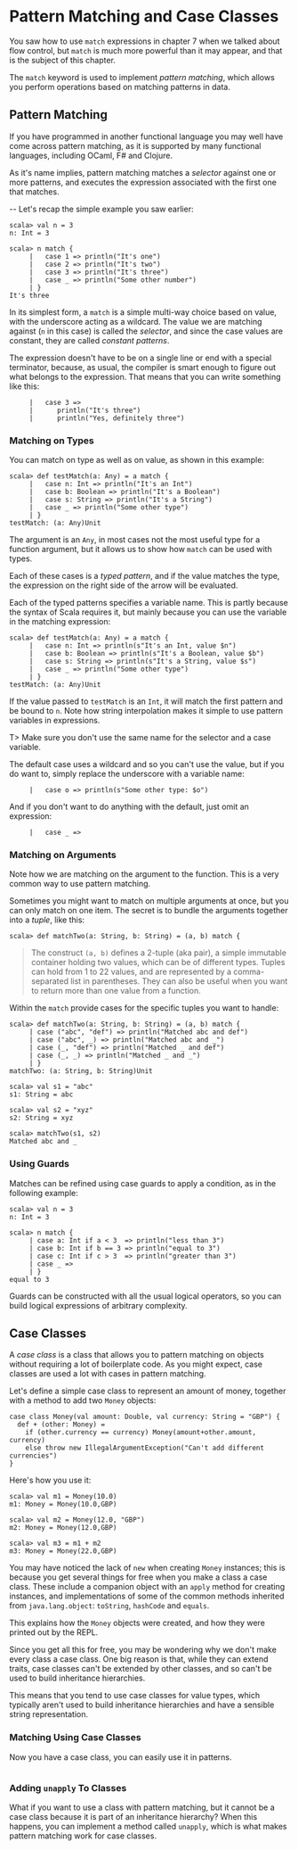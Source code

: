 # Pattern Matching and Case Classes

You saw how to use `match` expressions in chapter 7 when we talked about flow control, but `match` is much  more powerful than it may appear, and that is the subject of this chapter.

The `match` keyword is used to implement *pattern matching*, which allows you perform operations based on matching patterns in data.

## Pattern Matching

If you have programmed in another functional language you may well have come across pattern matching, as it is supported by many functional languages, including OCaml, F# and Clojure.

As it's name implies, pattern matching matches a *selector* against one or more patterns, and executes the expression associated with the first one that matches.

-- Let's recap the simple example you saw earlier:

~~~~~~~~
scala> val n = 3
n: Int = 3

scala> n match {
     |   case 1 => println("It's one")
     |   case 2 => println("It's two")
     |   case 3 => println("It's three")
     |   case _ => println("Some other number")
     | }
It's three
~~~~~~~~

In its simplest form, a `match` is a simple multi-way choice based on value, with the underscore acting as a wildcard. The value we are matching against (`n` in this case) is called the *selector*, and since the case values are constant, they are called *constant patterns*.

The expression doesn't have to be on a single line or end with a special terminator, because, as usual, the compiler is smart enough to figure out what belongs to the expression. That means that you can write something like this:

~~~~~~~~
     |   case 3 => 
     |      println("It's three")
     |      println("Yes, definitely three")
~~~~~~~~

### Matching on Types

You can match on type as well as on value, as shown in this example:

~~~~~~~~
scala> def testMatch(a: Any) = a match {
     |   case n: Int => println("It's an Int")
     |   case b: Boolean => println("It's a Boolean")
     |   case s: String => println("It's a String")
     |   case _ => println("Some other type")
     | }
testMatch: (a: Any)Unit
~~~~~~~~

The argument is an `Any`, in most cases not the most useful type for a function argument, but it allows us to show how `match` can be used with types.

Each of these cases is a *typed pattern*, and if the value matches the type, the expression on the right side of the arrow will be evaluated.

Each of the typed patterns specifies a variable name. This is partly because the syntax of Scala requires it, but mainly because you can use the variable in the matching expression:

~~~~~~~~
scala> def testMatch(a: Any) = a match {
     |   case n: Int => println(s"It's an Int, value $n")
     |   case b: Boolean => println(s"It's a Boolean, value $b")
     |   case s: String => println(s"It's a String, value $s")
     |   case _ => println("Some other type")
     | }
testMatch: (a: Any)Unit
~~~~~~~~

If the value passed to `testMatch` is an `Int`, it will match the first pattern and be bound to `n`. Note how string interpolation makes it simple to use pattern variables in expressions.

T> Make sure you don't use the same name for the selector and a case variable.

The default case uses a wildcard and so you can't use the value, but if you do want to, simply replace the underscore with a variable name:
 
~~~~~~~~
     |   case o => println(s"Some other type: $o")
~~~~~~~~

And if you don't want to do anything with the default, just omit an expression:

~~~~~~~~
     |   case _ =>
~~~~~~~~

### Matching on Arguments
Note how we are matching on the argument to the function. This is a very common way to use pattern matching.

Sometimes you might want to match on multiple arguments at once, but you can only match on one item. The secret is to bundle the arguments together into a *tuple*, like this:

~~~~~~~~
scala> def matchTwo(a: String, b: String) = (a, b) match {
~~~~~~~~

> The construct `(a, b)` defines a 2-tuple (aka pair), a simple immutable container holding two values, which can be of different types. Tuples can hold from 1 to 22 values, and are represented by a comma-separated list in parentheses. They can also be useful when you want to return more than one value from a function.

Within the `match` provide cases for the specific tuples you want to handle:

~~~~~~~~
scala> def matchTwo(a: String, b: String) = (a, b) match {
     | case ("abc", "def") => println("Matched abc and def")
     | case ("abc", _) => println("Matched abc and _")
     | case (_, "def") => println("Matched _ and def")
     | case (_, _) => println("Matched _ and _")
     | }
matchTwo: (a: String, b: String)Unit

scala> val s1 = "abc"
s1: String = abc

scala> val s2 = "xyz"
s2: String = xyz

scala> matchTwo(s1, s2)
Matched abc and _
~~~~~~~~

### Using Guards

Matches can be refined using case guards to apply a condition, as in the following example:

~~~~~~~~
scala> val n = 3
n: Int = 3

scala> n match {
     | case a: Int if a < 3  => println("less than 3")
     | case b: Int if b == 3 => println("equal to 3")
     | case c: Int if c > 3  => println("greater than 3")
     | case _ =>
     | }
equal to 3
~~~~~~~~

Guards can be constructed with all the usual logical operators, so you can build logical expressions of arbitrary complexity.

## Case Classes
A *case class* is a class that allows you to pattern matching on objects without requiring a lot of boilerplate code. As you might expect, case classes are used a lot with cases in pattern matching.

Let's define a simple case class to represent an amount of money, together with a method to add two `Money` objects:

~~~~~~~~
case class Money(val amount: Double, val currency: String = "GBP") {
  def + (other: Money) =
    if (other.currency == currency) Money(amount+other.amount, currency)
    else throw new IllegalArgumentException("Can't add different currencies")
}
~~~~~~~~

Here's how you use it:

~~~~~~~~
scala> val m1 = Money(10.0)
m1: Money = Money(10.0,GBP)

scala> val m2 = Money(12.0, "GBP")
m2: Money = Money(12.0,GBP)

scala> val m3 = m1 + m2
m3: Money = Money(22.0,GBP)
~~~~~~~~

You may have noticed the lack of `new` when creating `Money` instances; this is because you get several things for free when you make a class a case class. These include a companion object with an `apply` method for creating instances, and implementations of some of the common methods inherited from `java.lang.object`: `toString`, `hashCode` and `equals`.

This explains how the `Money` objects were created, and how they were printed out by the REPL.

Since you get all this for free, you may be wondering why we don't make every class a case class. One big reason is that, while they can extend traits, case classes can't be extended by other classes, and so can't be used to build inheritance hierarchies.

This means that you tend to use case classes for value types, which typically aren't used to build inheritance hierarchies and have a sensible string representation.

### Matching Using Case Classes

Now you have a case class, you can easily use it in patterns.

~~~~~~~~
~~~~~~~~

### Adding `unapply` To Classes

What if you want to use a class with pattern matching, but it cannot be a case class because it is part of an inheritance hierarchy? When this happens, you can implement a method called `unapply`, which is what makes pattern matching work for case classes.
